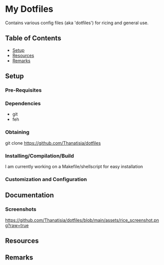 # My Dotfiles

Contains various config files (aka 'dotfiles') for ricing and general use.

## Table of Contents
- [Setup](#setup)
- [Resources](#resources)
- [Remarks](#remarks)

## Setup

### Pre-Requisites

### Dependencies

- git
- feh

### Obtaining

git clone https://github.com/Thanatisia/dotfiles

### Installing/Compilation/Build

I am currently working on a Makefile/shellscript for easy installation

### Customization and Configuration

## Documentation

### Screenshots

https://github.com/Thanatisia/dotfiles/blob/main/assets/rice_screenshot.png?raw=true

## Resources



## Remarks
